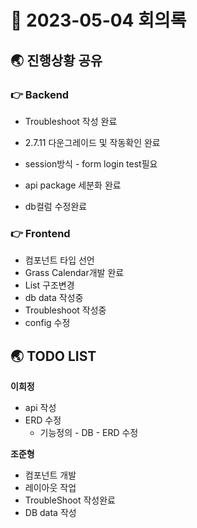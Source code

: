 # 📑 2023-05-04 회의록

## 🌏 진행상황 공유

### 👉 Backend

- Troubleshoot 작성 완료

- 2.7.11 다운그레이드 및 작동확인 완료

- session방식 - form login test필요

- api package 세분화 완료

- db컬럼 수정완료

  

### 👉 Frontend

- 컴포넌트 타입 선언
- Grass Calendar개발 완료
- List 구조변경
- db data 작성중
- Troubleshoot 작성중
- config 수정



## 🌏 TODO LIST

**이희정**

- api 작성
- ERD 수정
  - 기능정의 - DB - ERD 수정




**조준형**

- 컴포넌트 개발
- 레이아웃 작업
- TroubleShoot 작성완료
- DB data 작성